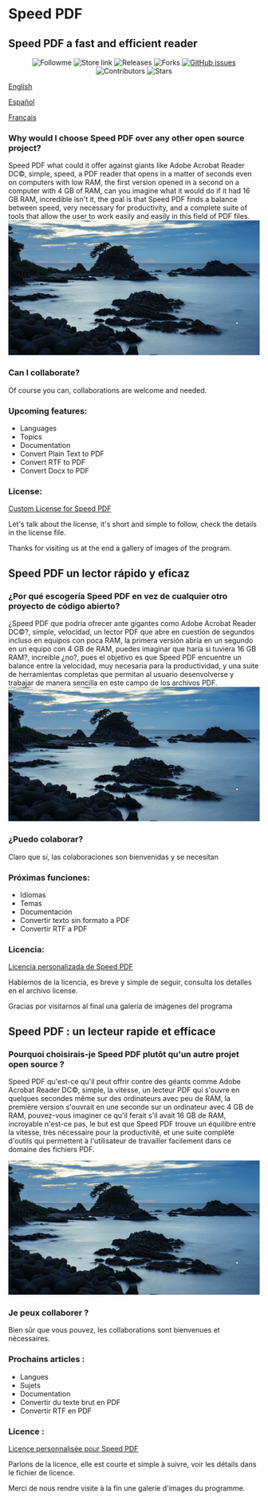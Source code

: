 # Speed PDF
<h2>Speed PDF a fast and efficient reader</h2>
<p align="center">
    <a style="text-decoration:none" href="https://github.com/PabloDaniel0">
    <img src="https://img.shields.io/github/followers/PabloDaniel0?label=follow%20me&style=social" alt="Followme" />
  </a>
  <a style="text-decoration:none" href="https://github.com/PabloDaniel0/Speed-PDF/releases">
    <img src="https://img.shields.io/badge/Web%20Site-GitHub-Green.svg?style=flat-square" alt="Store link" />
  </a>
  <a style="text-decoration:none" href="https://github.com/PabloDaniel0/Speed-PDF/releases">
    <img src="https://img.shields.io/github/v/release/PabloDaniel0/Speed-PDF.svg?style=flat-square" alt="Releases" />
  </a>
    <a style="text-decoration:none" href="https://github.com/PabloDaniel0/Speed-PDF/network/members">
    <img src="https://img.shields.io/github/forks/PabloDaniel0/Speed-PDF" alt="Forks" />
  </a>
  <a href="https://github.com/PabloDaniel0/Speed-PDF/issues"><img alt="GitHub issues" src="https://img.shields.io/github/issues/PabloDaniel0/Speed-PDF"></a>
  <a style="text-decoration:none" href="https://github.com/PabloDaniel0/Speed-PDF/graphs/contributors">
    <img src="https://img.shields.io/github/contributors/PabloDaniel0/Speed-PDF?style=flat-square" alt="Contributors" />
  </a>
  <a style="text-decoration:none" href="https://github.com/PabloDaniel0/Speed-PDF/stargazers">
    <img src="https://img.shields.io/github/stars/PabloDaniel0/Speed-PDF.svg?style=flat-square" alt="Stars" />
  </a>
</p>
  <p><a href="https://github.com/PabloDaniel0/Speed-PDF#why-would-i-choose-speed-pdf-over-any-other-open-source-project">English</a></p>
  <p><a href="https://github.com/PabloDaniel0/Speed-PDF#speed-pdf-un-lector-r%C3%A1pido-y-eficaz">Español</a></p>
  <p><a href="https://github.com/PabloDaniel0/Speed-PDF/blob/main/README.md#speed-pdf-a-fast-and-efficient-reader">Français</a></p>
<p>  </p>
<p>
    <h3>Why would I choose Speed PDF over any other open source project?</h3>
    Speed PDF what could it offer against giants like Adobe Acrobat Reader DC©, simple, speed, a PDF reader that opens in a matter of seconds even on computers with low RAM, the       first version opened in a second on a computer with 4 GB of RAM, can you imagine what it would do if it had 16 GB RAM, incredible isn't it, the goal is that Speed PDF finds a      balance between speed, very necessary for productivity, and a complete suite of tools that allow the user to work easily and easily in this field of PDF files.
    <img src="https://raw.githubusercontent.com/PabloDaniel0/Speed-PDF/main/Resources%20for%20Web%20and%20Documentation/Open-Speed-PDF.gif"/>
</p>
<p>
    <h3>Can I collaborate?</h3>
    Of course you can, collaborations are welcome and needed.
</p>
<h3>Upcoming features:</h3>
<ul>
    <li>Languages
    <li>Topics
    <li>Documentation
    <li>Convert Plain Text to PDF
    <li>Convert RTF to PDF
    <li>Convert Docx to PDF
</ul>    
<p>
    <h3>License:</h3>
      <p><a href="https://github.com/PabloDaniel0/Speed-PDF/license">Custom License for Speed PDF</a></p>
    Let's talk about the license, it's short and simple to follow, check the details in the license file.
</p>
Thanks for visiting us at the end a gallery of images of the program.




<h2>Speed PDF un lector rápido y eficaz</h2>
<p>
<h3>¿Por qué escogería Speed PDF en vez de cualquier otro proyecto de código abierto?</h3>
¿Speed PDF que podría ofrecer ante gigantes como Adobe Acrobat Reader DC©?, simple, velocidad, un lector PDF que abre en cuestión de segundos incluso en equipos con poca RAM, la primera versión abría en un segundo en un equipo con 4 GB de RAM, puedes imaginar que haría si tuviera 16 GB RAM?, increíble ¿no?, pues el objetivo es que Speed PDF encuentre un balance entre la velocidad, muy necesaria para la productividad, y una suite de herramientas completas que permitan al usuario desenvolverse y trabajar de manera sencilla en este campo de los archivos PDF.
    <img src="https://raw.githubusercontent.com/PabloDaniel0/Speed-PDF/main/Resources%20for%20Web%20and%20Documentation/Open-Speed-PDF.gif"/>
</p> 
<p>
<h3>¿Puedo colaborar?</h3>
    Claro que sí, las colaboraciones son bienvenidas y se necesitan
</p>
<h3>Próximas funciones:</h3>
<ul>
<li>Idiomas
<li>Temas
<li>Documentación
<li>Convertir texto sin formato a PDF
<li>Convertir RTF a PDF
</ul>    
</p>

<h3>Licencia:</h3>
  <p><a href="https://github.com/PabloDaniel0/Speed-PDF/license">Licencia personalizada de Speed PDF</a></p>
Hablemos de la licencia, es breve y simple de seguir, consulta los detalles en el archivo license.

Gracias por visitarnos al final una galería de imágenes del programa

<p>       </p>
<h2>Speed PDF : un lecteur rapide et efficace</h2>
<p>
    <h3>Pourquoi choisirais-je Speed PDF plutôt qu'un autre projet open source ?</h3>
Speed PDF qu'est-ce qu'il peut offrir contre des géants comme Adobe Acrobat Reader DC©, simple, la vitesse, un lecteur PDF qui s'ouvre en quelques secondes même sur des ordinateurs avec peu de RAM, la première version s'ouvrait en une seconde sur un ordinateur avec 4 GB de RAM, pouvez-vous imaginer ce qu'il ferait s'il avait 16 GB de RAM, incroyable n'est-ce pas, le but est que Speed PDF trouve un équilibre entre la vitesse, très nécessaire pour la productivité, et une suite complète d'outils qui permettent à l'utilisateur de travailler facilement dans ce domaine des fichiers PDF.
</p>
    <img src="https://raw.githubusercontent.com/PabloDaniel0/Speed-PDF/main/Resources%20for%20Web%20and%20Documentation/Open-Speed-PDF.gif"/>
<p>
<h3>Je peux collaborer ?</h3>
Bien sûr que vous pouvez, les collaborations sont bienvenues et nécessaires.
</p>
<p>
<h3>Prochains articles :</h3>
<ul>
<li>Langues
<li>Sujets
<li>Documentation
<li>Convertir du texte brut en PDF
<li>Convertir RTF en PDF
</ul>
</p>
<p>
<h3>Licence :</h3>
<p><a href="https://github.com/PabloDaniel0/Speed-PDF/license">Licence personnalisée pour Speed PDF</a></p>
Parlons de la licence, elle est courte et simple à suivre, voir les détails dans le fichier de licence.
</p>
Merci de nous rendre visite à la fin une galerie d'images du programme.
